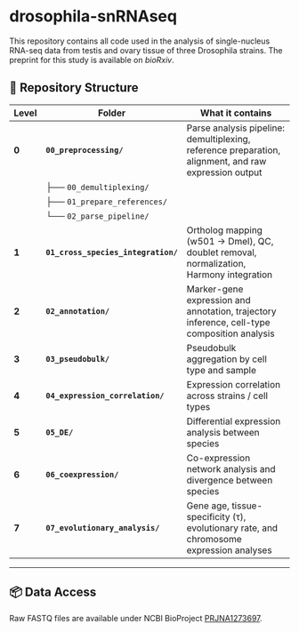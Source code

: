 # drosophila-snRNAseq

This repository contains all code used in the analysis of single-nucleus RNA-seq data from testis and ovary tissue of three Drosophila strains. The preprint for this study is available on *bioRxiv*.

## 📁 Repository Structure

| Level | Folder | What it contains |
|-------|--------|------------------|
| **0** | **`00_preprocessing/`** | Parse analysis pipeline: demultiplexing, reference preparation, alignment, and raw expression output |
|       |   ├── `00_demultiplexing/` 
|       |   ├── `01_prepare_references/` 
|       |   └── `02_parse_pipeline/` 
| **1** | **`01_cross_species_integration/`** | Ortholog mapping (w501 → Dmel), QC, doublet removal, normalization, Harmony integration |
| **2** | **`02_annotation/`** | Marker-gene expression and annotation, trajectory inference, cell-type composition analysis |
| **3** | **`03_pseudobulk/`** | Pseudobulk aggregation by cell type and sample |
| **4** | **`04_expression_correlation/`** | Expression correlation across strains / cell types |
| **5** | **`05_DE/`** | Differential expression analysis between species |
| **6** | **`06_coexpression/`** | Co-expression network analysis and divergence between species |
| **7** | **`07_evolutionary_analysis/`** | Gene age, tissue-specificity (τ), evolutionary rate, and chromosome expression analyses |

---

## 📦 Data Access

Raw FASTQ files are available under NCBI BioProject [PRJNA1273697](https://www.ncbi.nlm.nih.gov/sra/PRJNA1273697).
